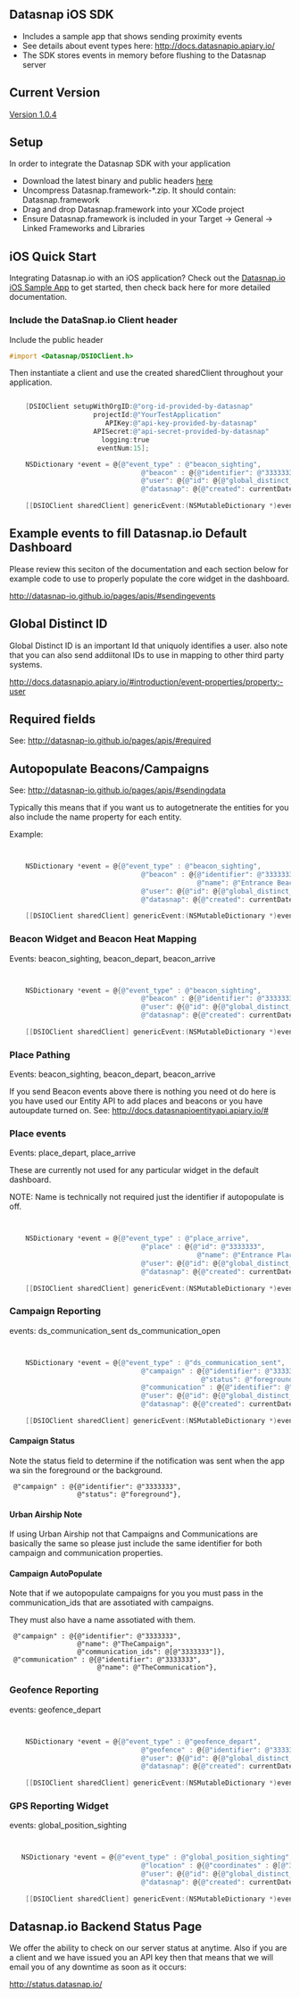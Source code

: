 ## Datasnap iOS SDK
* Includes a sample app that shows sending proximity events
* See details about event types here: http://docs.datasnapio.apiary.io/
* The SDK stores events in memory before flushing to the Datasnap server

## Current Version

[Version 1.0.4](https://github.com/datasnap-io/datasnap-ios-sdk/releases/download/1.0.4/Datasnap.framework-1.0.4.zip)

## Setup
In order to integrate the Datasnap SDK with your application
* Download the latest binary and public headers [here](https://github.com/datasnap-io/datasnap-ios-sdk/releases/download/1.0.4/Datasnap.framework-1.0.4.zip)
* Uncompress Datasnap.framework-*.zip. It should contain: Datasnap.framework
* Drag and drop Datasnap.framework into your XCode project
* Ensure Datasnap.framework is included in your Target -> General -> Linked Frameworks and Libraries

## iOS Quick Start

Integrating Datasnap.io with an iOS application? Check out the [Datasnap.io iOS Sample App](https://github.com/datasnap-io/datasnap-ios-generic-sample) to get started, then check back here for more detailed documentation.

### Include the DataSnap.io Client header

Include the public header
```objective-C
#import <Datasnap/DSIOClient.h>
```

Then instantiate a client and use the created sharedClient throughout your application.

```objective-C

    [DSIOClient setupWithOrgID:@"org-id-provided-by-datasnap"
                     projectId:@"YourTestApplication"
                        APIKey:@"api-key-provided-by-datasnap"
                     APISecret:@"api-secret-provided-by-datasnap"
                       logging:true
                      eventNum:15];

    NSDictionary *event = @{@"event_type" : @"beacon_sighting",
                                 @"beacon" : @{@"identifier": @"3333333"},
                                 @"user": @{@"id": @{@"global_distinct_id": global_distinct_id}},
                                 @"datasnap": @{@"created": currentDate()}};
    
    [[DSIOClient sharedClient] genericEvent:(NSMutableDictionary *)event];

```

## Example events to fill Datasnap.io Default Dashboard

Please review this seciton of the documentation and each section below for example code to use to properly populate the core widget in the dashboard.

http://datasnap-io.github.io/pages/apis/#sendingevents

## Global Distinct ID

Global Distinct ID is an important Id that uniquoly identifies a user. also note that you can also send addiitonal IDs to use in mapping to other third party systems.

http://docs.datasnapio.apiary.io/#introduction/event-properties/property:-user

## Required fields

See: http://datasnap-io.github.io/pages/apis/#required

## Autopopulate Beacons/Campaigns

See: http://datasnap-io.github.io/pages/apis/#sendingdata

Typically this means that if you want us to autogetnerate the entities for you also include the name property for each entity.

Example:
```objective-C


    NSDictionary *event = @{@"event_type" : @"beacon_sighting",
                                 @"beacon" : @{@"identifier": @"3333333",
                                               @"name": @"Entrance Beacon"},
                                 @"user": @{@"id": @{@"global_distinct_id": global_distinct_id}},
                                 @"datasnap": @{@"created": currentDate()}};
    
    [[DSIOClient sharedClient] genericEvent:(NSMutableDictionary *)event];

```


### Beacon Widget and Beacon Heat Mapping

Events:  beacon_sighting, beacon_depart, beacon_arrive 

```objective-C


    NSDictionary *event = @{@"event_type" : @"beacon_sighting",
                                 @"beacon" : @{@"identifier": @"3333333"},
                                 @"user": @{@"id": @{@"global_distinct_id": global_distinct_id}},
                                 @"datasnap": @{@"created": currentDate()}};
    
    [[DSIOClient sharedClient] genericEvent:(NSMutableDictionary *)event];

```

### Place Pathing

Events:  beacon_sighting, beacon_depart, beacon_arrive 

If you send Beacon events above there is nothing you need ot do here is you have used our Entity API to add places and beacons or you have autoupdate turned on.  See: http://docs.datasnapioentityapi.apiary.io/#

### Place events

Events:  place_depart, place_arrive 

These are currently not used for any particular widget in the default dashboard.

NOTE: Name is technically not required just the identifier if autopopulate is off.

```objective-C


    NSDictionary *event = @{@"event_type" : @"place_arrive",
                                 @"place" : @{@"id": @"3333333",
                                               @"name": @"Entrance Place"},
                                 @"user": @{@"id": @{@"global_distinct_id": global_distinct_id}},
                                 @"datasnap": @{@"created": currentDate()}};
    
    [[DSIOClient sharedClient] genericEvent:(NSMutableDictionary *)event];

```

### Campaign Reporting

events: ds_communication_sent ds_communication_open 

```objective-C


    NSDictionary *event = @{@"event_type" : @"ds_communication_sent",
                                 @"campaign" : @{@"identifier": @"3333333",
                                                @"status": @"foreground"},
                                 @"communication" : @{@"identifier": @"3333333"},
                                 @"user": @{@"id": @{@"global_distinct_id": global_distinct_id}},
                                 @"datasnap": @{@"created": currentDate()}};
    
    [[DSIOClient sharedClient] genericEvent:(NSMutableDictionary *)event];

```
#### Campaign Status

Note the status field to determine if the notification was sent when the app wa sin the foreground or the background.

```
 @"campaign" : @{@"identifier": @"3333333",
                 @"status": @"foreground"},

```

#### Urban Airship Note

If using Urban Airship not that Campaigns and Communications are basically the same so please just include the same identifier for both campaign and communication properties.

#### Campaign AutoPopulate

Note that if we autopopulate campaigns for you you must pass in the communication_ids that are assotiated with campaigns.

They must also have a name assotiated with them.

```
 @"campaign" : @{@"identifier": @"3333333",
                 @"name": @"TheCampaign",
                 @"communication_ids": @[@"3333333"]},
 @"communication" : @{@"identifier": @"3333333",
                      @"name": @"TheCommunication"},
```

### Geofence Reporting

events: geofence_depart  

```objective-C


    NSDictionary *event = @{@"event_type" : @"geofence_depart",
                                 @"geofence" : @{@"identifier": @"3333333"},
                                 @"user": @{@"id": @{@"global_distinct_id": global_distinct_id}},
                                 @"datasnap": @{@"created": currentDate()}};
    
    [[DSIOClient sharedClient] genericEvent:(NSMutableDictionary *)event];

```

### GPS Reporting Widget

events: global_position_sighting  

```objective-C


   NSDictionary *event = @{@"event_type" : @"global_position_sighting",
                                 @"location" : @{@"coordinates" : @[@"32.89545949009762, -117.19463284827117"]},
                                 @"user": @{@"id": @{@"global_distinct_id": global_distinct_id}},
                                 @"datasnap": @{@"created": currentDate()}};
    
    [[DSIOClient sharedClient] genericEvent:(NSMutableDictionary *)event];

```


## Datasnap.io Backend Status Page

We offer the ability to check on our server status at anytime. Also if you are a client and we have issued you an API key then that means that
we will email you of any downtime as soon as it occurs:

http://status.datasnap.io/
